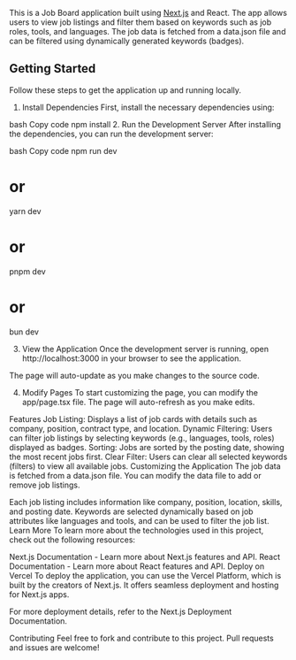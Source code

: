 This is a Job Board application built using [Next.js](https://nextjs.org) and React. The app allows users to view job listings and filter them based on keywords such as job roles, tools, and languages. The job data is fetched from a data.json file and can be filtered using dynamically generated keywords (badges).

## Getting Started

Follow these steps to get the application up and running locally.

1. Install Dependencies
   First, install the necessary dependencies using:

bash
Copy code
npm install 2. Run the Development Server
After installing the dependencies, you can run the development server:

bash
Copy code
npm run dev

# or

yarn dev

# or

pnpm dev

# or

bun dev

3. View the Application
   Once the development server is running, open http://localhost:3000 in your browser to see the application.

The page will auto-update as you make changes to the source code.

4. Modify Pages
   To start customizing the page, you can modify the app/page.tsx file. The page will auto-refresh as you make edits.

Features
Job Listing: Displays a list of job cards with details such as company, position, contract type, and location.
Dynamic Filtering: Users can filter job listings by selecting keywords (e.g., languages, tools, roles) displayed as badges.
Sorting: Jobs are sorted by the posting date, showing the most recent jobs first.
Clear Filter: Users can clear all selected keywords (filters) to view all available jobs.
Customizing the Application
The job data is fetched from a data.json file. You can modify the data file to add or remove job listings.

Each job listing includes information like company, position, location, skills, and posting date.
Keywords are selected dynamically based on job attributes like languages and tools, and can be used to filter the job list.
Learn More
To learn more about the technologies used in this project, check out the following resources:

Next.js Documentation - Learn more about Next.js features and API.
React Documentation - Learn more about React features and API.
Deploy on Vercel
To deploy the application, you can use the Vercel Platform, which is built by the creators of Next.js. It offers seamless deployment and hosting for Next.js apps.

For more deployment details, refer to the Next.js Deployment Documentation.

Contributing
Feel free to fork and contribute to this project. Pull requests and issues are welcome!
